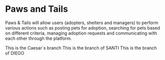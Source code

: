 # Paws and Tails

Paws & Tails will allow users (adopters, shelters and managers) to perform various actions such as posting pets for adoption, searching for pets based on different criteria, managing adoption requests and communicating with each other through the platform.


This is the Caesar´s branch
This is the branch of SANTI
This is the branch of DIEGO
